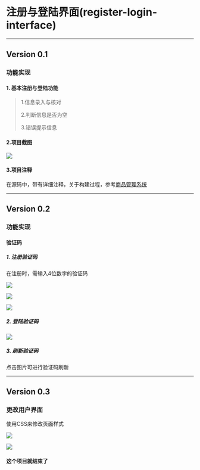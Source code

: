 # 注册与登陆界面(register-login-interface)
***
## Version 0.1

### 功能实现

#### 1. 基本注册与登陆功能

>1.信息录入与核对
>
>2.判断信息是否为空
>
>3.错误提示信息

#### 2.项目截图

![](http://upload-images.jianshu.io/upload_images/3426615-6223657154c202de.jpg?imageMogr2/auto-orient/strip%7CimageView2/2/w/1240)

#### 3.项目注释

在源码中，带有详细注释，关于构建过程，参考[商品管理系统](https://github.com/lihanxiang/ProductManagement)

***

## Version 0.2

### 功能实现

#### 验证码

##### 1. 注册验证码

在注册时，需输入4位数字的验证码

![](http://upload-images.jianshu.io/upload_images/3426615-8697d8878b047c3c.PNG?imageMogr2/auto-orient/strip%7CimageView2/2/w/1240)

![](http://upload-images.jianshu.io/upload_images/3426615-fc3b738b856cd7f2.PNG?imageMogr2/auto-orient/strip%7CimageView2/2/w/1240)

![](http://upload-images.jianshu.io/upload_images/3426615-d9a2dcf9d0a98530.PNG?imageMogr2/auto-orient/strip%7CimageView2/2/w/1240)

##### 2. 登陆验证码

![](http://upload-images.jianshu.io/upload_images/3426615-8e434b1db863911f.PNG?imageMogr2/auto-orient/strip%7CimageView2/2/w/1240)

##### 3. 刷新验证码

点击图片可进行验证码刷新

***

## Version 0.3

### 更改用户界面

使用CSS来修改页面样式

![](https://upload-images.jianshu.io/upload_images/3426615-8082afd44fab9ca1.PNG?imageMogr2/auto-orient/strip%7CimageView2/2/w/1240)

![](https://upload-images.jianshu.io/upload_images/3426615-68b13d1d82282dff.PNG?imageMogr2/auto-orient/strip%7CimageView2/2/w/1240)

#### 这个项目就结束了
